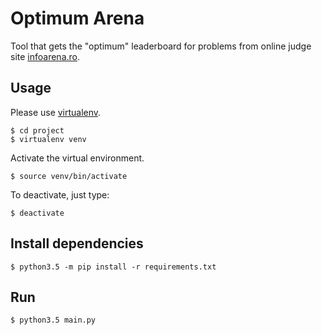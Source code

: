 # Optimum Arena

Tool that gets the "optimum" leaderboard for problems from online judge site <a href="http://www.infoarena.ro"> infoarena.ro</a>.

## Usage
Please use <a href="http://docs.python-guide.org/en/latest/dev/virtualenvs/"> virtualenv</a>. 

    $ cd project
    $ virtualenv venv

Activate the virtual environment.

    $ source venv/bin/activate 

To deactivate, just type:

    $ deactivate 

## Install dependencies
    $ python3.5 -m pip install -r requirements.txt 

## Run
    $ python3.5 main.py 